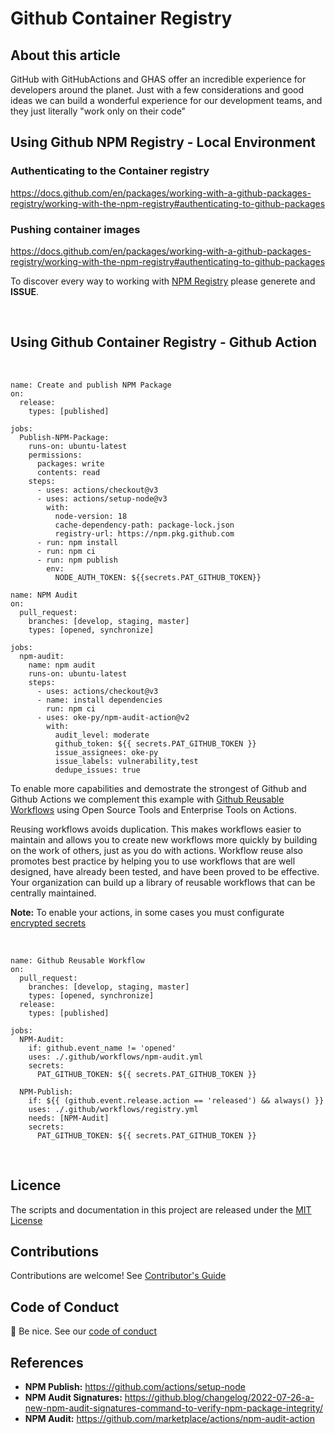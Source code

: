 # Github Container Registry

## About this article

GitHub with GitHubActions and GHAS offer an incredible experience for developers around the planet. Just with a few considerations and good ideas we can build a wonderful experience for our development teams, and they just literally "work only on their code"

## Using Github NPM Registry - Local Environment

### Authenticating to the Container registry

https://docs.github.com/en/packages/working-with-a-github-packages-registry/working-with-the-npm-registry#authenticating-to-github-packages

### Pushing container images

https://docs.github.com/en/packages/working-with-a-github-packages-registry/working-with-the-npm-registry#authenticating-to-github-packages

To discover every way to working with [NPM Registry](https://docs.github.com/en/packages/working-with-a-github-packages-registry/working-with-the-npm-registry) please generete and **ISSUE**.

<br>

## Using Github Container Registry - Github Action
<br>

```
name: Create and publish NPM Package
on:
  release:
    types: [published]

jobs:
  Publish-NPM-Package:
    runs-on: ubuntu-latest
    permissions:
      packages: write
      contents: read
    steps:
      - uses: actions/checkout@v3
      - uses: actions/setup-node@v3
        with:
          node-version: 18
          cache-dependency-path: package-lock.json
          registry-url: https://npm.pkg.github.com
      - run: npm install
      - run: npm ci
      - run: npm publish
        env:
          NODE_AUTH_TOKEN: ${{secrets.PAT_GITHUB_TOKEN}}
```
```
name: NPM Audit
on:
  pull_request: 
    branches: [develop, staging, master]
    types: [opened, synchronize]

jobs:
  npm-audit:
    name: npm audit
    runs-on: ubuntu-latest
    steps:
      - uses: actions/checkout@v3
      - name: install dependencies
        run: npm ci
      - uses: oke-py/npm-audit-action@v2
        with:
          audit_level: moderate
          github_token: ${{ secrets.PAT_GITHUB_TOKEN }}
          issue_assignees: oke-py
          issue_labels: vulnerability,test
          dedupe_issues: true
```

To enable more capabilities and demostrate the strongest of Github and Github Actions we complement this example with [Github Reusable Workflows](https://docs.github.com/en/actions/using-workflows/reusing-workflows) using Open Source Tools and Enterprise Tools on Actions.

Reusing workflows avoids duplication. This makes workflows easier to maintain and allows you to create new workflows more quickly by building on the work of others, just as you do with actions. Workflow reuse also promotes best practice by helping you to use workflows that are well designed, have already been tested, and have been proved to be effective. Your organization can build up a library of reusable workflows that can be centrally maintained.

**Note:** To enable your actions, in some cases you must configurate [encrypted secrets](https://docs.github.com/en/enterprise-cloud@latest/actions/security-guides/encrypted-secrets)

<br>

```
name: Github Reusable Workflow
on:
  pull_request: 
    branches: [develop, staging, master]
    types: [opened, synchronize]
  release:
    types: [published]

jobs:
  NPM-Audit:
    if: github.event_name != 'opened'
    uses: ./.github/workflows/npm-audit.yml
    secrets:
      PAT_GITHUB_TOKEN: ${{ secrets.PAT_GITHUB_TOKEN }}
  
  NPM-Publish:
    if: ${{ (github.event.release.action == 'released') && always() }}
    uses: ./.github/workflows/registry.yml
    needs: [NPM-Audit]
    secrets:
      PAT_GITHUB_TOKEN: ${{ secrets.PAT_GITHUB_TOKEN }}
```
<br>

## Licence

The scripts and documentation in this project are released under the [MIT License](./LICENSE)
## Contributions

Contributions are welcome! See [Contributor's Guide](./docs/contributors.md)

## Code of Conduct

👋 Be nice. See our [code of conduct](./docs/code_of_conduct.md)

## References

+ **NPM Publish:** https://github.com/actions/setup-node
+ **NPM Audit Signatures:** https://github.blog/changelog/2022-07-26-a-new-npm-audit-signatures-command-to-verify-npm-package-integrity/
+ **NPM Audit:** https://github.com/marketplace/actions/npm-audit-action

